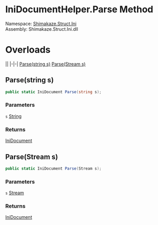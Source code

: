 # IniDocumentHelper.Parse Method
Namespace: [Shimakaze.Struct.Ini](Shimakaze.Struct.Ini/Shimakaze.Struct.Ini.md)  
Assembly: Shimakaze.Struct.Ini.dll  

# Overloads
||
|-|-|
[Parse(string s)](Shimakaze.Struct.Ini.Helper/IniDocumentHelper/Methods/Parse?id=parsestring-s)
[Parse(Stream s)](Shimakaze.Struct.Ini.Helper/IniDocumentHelper/Methods/Parse?id=parsestream-s)

## Parse(string s)
```csharp
public static IniDocument Parse(string s);
```

### Parameters
`s` [String](//docs.microsoft.com/zh-cn/dotnet/api/system.string)

### Returns
[IniDocument](Shimakaze.Struct.Ini/IniDocument/IniDocument.md)

## Parse(Stream s)
```csharp
public static IniDocument Parse(Stream s);
```

### Parameters
`s` [Stream](//docs.microsoft.com/zh-cn/dotnet/api/system.io.stream)

### Returns
[IniDocument](Shimakaze.Struct.Ini/IniDocument/IniDocument.md)
